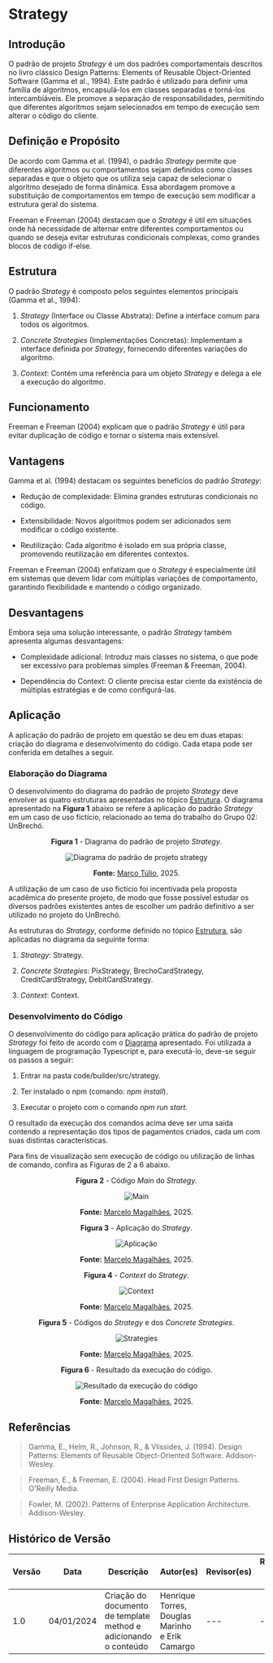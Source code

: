 # Strategy

## Introdução

O padrão de projeto _Strategy_ é um dos padrões comportamentais descritos no livro clássico Design Patterns: Elements of Reusable Object-Oriented Software (Gamma et al., 1994). Este padrão é utilizado para definir uma família de algoritmos, encapsulá-los em classes separadas e torná-los intercambiáveis. Ele promove a separação de responsabilidades, permitindo que diferentes algoritmos sejam selecionados em tempo de execução sem alterar o código do cliente.

## Definição e Propósito

De acordo com Gamma et al. (1994), o padrão _Strategy_ permite que diferentes algoritmos ou comportamentos sejam definidos como classes separadas e que o objeto que os utiliza seja capaz de selecionar o algoritmo desejado de forma dinâmica. Essa abordagem promove a substituição de comportamentos em tempo de execução sem modificar a estrutura geral do sistema.

Freeman e Freeman (2004) destacam que o _Strategy_ é útil em situações onde há necessidade de alternar entre diferentes comportamentos ou quando se deseja evitar estruturas condicionais complexas, como grandes blocos de código if-else.

## Estrutura

O padrão _Strategy_ é composto pelos seguintes elementos principais (Gamma et al., 1994):

1. _Strategy_ (Interface ou Classe Abstrata): Define a interface comum para todos os algoritmos.

2. _Concrete Strategies_ (Implementações Concretas): Implementam a interface definida por _Strategy_, fornecendo diferentes variações do algoritmo.

3. _Context_: Contém uma referência para um objeto _Strategy_ e delega a ele a execução do algoritmo.

## Funcionamento

Freeman e Freeman (2004) explicam que o padrão _Strategy_ é útil para evitar duplicação de código e tornar o sistema mais extensível.

## Vantagens

Gamma et al. (1994) destacam os seguintes benefícios do padrão _Strategy_:

- Redução de complexidade: Elimina grandes estruturas condicionais no código.

- Extensibilidade: Novos algoritmos podem ser adicionados sem modificar o código existente.

- Reutilização: Cada algoritmo é isolado em sua própria classe, promovendo reutilização em diferentes contextos.

Freeman e Freeman (2004) enfatizam que o _Strategy_ é especialmente útil em sistemas que devem lidar com múltiplas variações de comportamento, garantindo flexibilidade e mantendo o código organizado.

## Desvantagens

Embora seja uma solução interessante, o padrão _Strategy_ também apresenta algumas desvantagens:

- Complexidade adicional: Introduz mais classes no sistema, o que pode ser excessivo para problemas simples (Freeman & Freeman, 2004).

- Dependência do Context: O cliente precisa estar ciente da existência de múltiplas estratégias e de como configurá-las.

## Aplicação

A aplicação do padrão de projeto em questão se deu em duas etapas: criação do diagrama e desenvolvimento do código. Cada etapa pode ser conferida em detalhes a seguir.

### Elaboração do Diagrama

O desenvolvimento do diagrama do padrão de projeto _Strategy_ deve envolver as quatro estruturas apresentadas no tópico [Estrutura](#estrutura). O diagrama apresentado na **Figura 1** abaixo se refere à aplicação do padrão _Strategy_ em um caso de uso fictício, relacionado ao tema do trabalho do Grupo 02: UnBrechó.

<center>
<figcaption>

**Figura 1** - Diagrama do padrão de projeto _Strategy_.

</figcaption>

![Diagrama do padrão de projeto strategy](../Images/diagramaStrategy.png)

<figcaption>

**Fonte:** <a href="https://github.com/MarcoTulioSoares" target="_blank">Marco Túlio</a>, 2025.

</figcaption>
</center>

A utilização de um caso de uso fictício foi incentivada pela proposta acadêmica do presente projeto, de modo que fosse possível estudar os diversos padrões existentes antes de escolher um padrão definitivo a ser utilizado no projeto do UnBrechó.

As estruturas do _Strategy_, conforme definido no tópico [Estrutura](#estrutura), são aplicadas no diagrama da seguinte forma:

1. _Strategy_: Strategy.

2. _Concrete Strategies_: PixStrategy, BrechoCardStrategy, CreditCardStrategy, DebitCardStrategy.

3. _Context_: Context.

### Desenvolvimento do Código

O desenvolvimento do código para aplicação prática do padrão de projeto _Strategy_ foi feito de acordo com o [Diagrama](#elaboração-do-diagrama) apresentado. Foi utilizada a linguagem de programação Typescript e, para executá-lo, deve-se seguir os passos a seguir:

1. Entrar na pasta code/builder/src/strategy.

2. Ter instalado o npm (comando: _npm install_).

3. Executar o projeto com o comando _npm run start_.

O resultado da execução dos comandos acima deve ser uma saída contendo a representação dos tipos de pagamentos criados, cada um com suas distintas características.

Para fins de visualização sem execução de código ou utilização de linhas de comando, confira as Figuras de 2 a 6 abaixo.

<center>
<figcaption>

**Figura 2** - Código _Main_ do _Strategy_.

</figcaption>

![Main](../Images/mainStrategy.png)

<figcaption>

**Fonte:** <a href="https://github.com/marrcelo" target="_blank">Marcelo Magalhães</a>, 2025.

</figcaption>
</center>

<center>
<figcaption>

**Figura 3** - Aplicação do _Strategy_.

</figcaption>

![Aplicação](../Images/aplicacaoStrategy.png)

<figcaption>

**Fonte:** <a href="https://github.com/marrcelo" target="_blank">Marcelo Magalhães</a>, 2025.

</figcaption>
</center>

<center>
<figcaption>

**Figura 4** - _Context_ do _Strategy_.

</figcaption>

![Context](../Images/contextStrategy.png)

<figcaption>

**Fonte:** <a href="https://github.com/marrcelo" target="_blank">Marcelo Magalhães</a>, 2025.

</figcaption>
</center>

<center>
<figcaption>

**Figura 5** - Códigos do _Strategy_ e dos _Concrete Strategies_.

</figcaption>

![Strategies](../Images/strategiesStrategy.png)

<figcaption>

**Fonte:** <a href="https://github.com/marrcelo" target="_blank">Marcelo Magalhães</a>, 2025.

</figcaption>
</center>

<center>
<figcaption>

**Figura 6** - Resultado da execução do código.

</figcaption>

![Resultado da execução do código](../Images/resultadoStrategy.png)

<figcaption>

**Fonte:** <a href="https://github.com/marrcelo" target="_blank">Marcelo Magalhães</a>, 2025.

</figcaption>
</center>

## Referências

> Gamma, E., Helm, R., Johnson, R., & Vlissides, J. (1994). Design Patterns: Elements of Reusable Object-Oriented Software. Addison-Wesley.

> Freeman, E., & Freeman, E. (2004). Head First Design Patterns. O'Reilly Media.

> Fowler, M. (2002). Patterns of Enterprise Application Architecture. Addison-Wesley.

## Histórico de Versão

| Versão | Data       | Descrição                                                        | Autor(es)                                       | Revisor(es) | Resultado da Revisão |
| ------ | ---------- | ---------------------------------------------------------------- | ----------------------------------------------- | ----------- | -------------------- |
| 1.0    | 04/01/2024 | Criação do documento de template method e adicionando o conteúdo | Henrique Torres, Douglas Marinho e Erik Camargo | ---         | ---                  |
